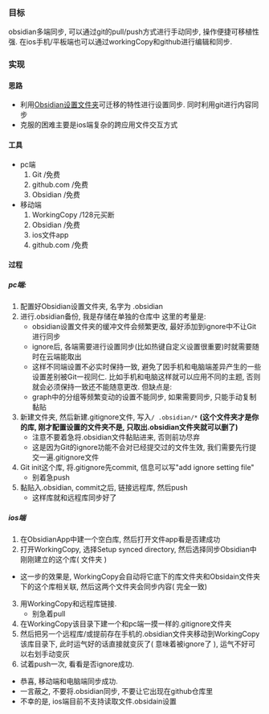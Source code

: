 ### 目标
obsidian多端同步, 可以通过git的pull/push方式进行手动同步, 操作便捷可移植性强. 
在ios手机/平板端也可以通过workingCopy和github进行编辑和同步.

### 实现

#### 思路

- 利用[Obsidian设置文件夹]([[Obsidian操作指南]])可迁移的特性进行设置同步. 同时利用git进行内容同步
- 克服的困难主要是ios端复杂的跨应用文件交互方式

#### 工具
- pc端 
	1. Git /免费
	2. github.com /免费
	3. Obsidian /免费
- 移动端
	1. WorkingCopy /128元买断
	2. Obsidian /免费
	3. ios文件app
	4. github.com /免费

#### 过程
##### pc端:
1. 配置好Obsidian设置文件夹, 名字为 .obsidian
2. 进行.obsidian备份, 我是存储在单独的仓库中
	这里的考量是:
	- obsidian设置文件夹的缓冲文件会频繁更改, 最好添加到ignore中不让Git进行同步
	- ignore后, 各端需要进行设置同步(比如热键自定义设置很重要)时就需要随时在云端能取出
	- 这样不同端设置不必实时保持一致, 避免了因手机和电脑端差异产生的一些设置差别被Git一视同仁. 比如手机和电脑这样就可以应用不同的主题, 否则就会必须保持一致还不能随意更改.
	但缺点是:
	- graph中的分组等频繁变动的设置不能同步, 如果需要同步, 只能手动复制黏贴
3. 新建文件夹, 然后新建.gitignore文件, 写入`/ .obsidian/*`
**(这个文件夹才是你的库, 刚才配置设置的文件夹不是, 只取出.obsidian文件夹就可以删了)**
	- 注意不要着急将.obsidian文件黏贴进来, 否则前功尽弃
	- 这是因为Git的ignore功能不会对已经提交过的文件生效, 我们需要先行提交一遍.gitignore文件
4. Git init这个库, 将.gitignore先commit, 信息可以写"add ignore setting file"
	- 别着急push
5. 黏贴入.obsidian, commit之后, 链接远程库, 然后push
	- 这样库就和远程库同步好了

##### ios端
1. 在ObsidianApp中建一个空白库, 然后打开文件app看是否建成功
2. 打开WorkingCopy, 选择Setup synced directory, 然后选择同步Obsidian中刚刚建立的这个库( 文件夹 )
 - 这一步的效果是, WorkingCopy会自动将它底下的库文件夹和Obsidain文件夹下的这个库相关联, 然后这两个文件夹会同步内容( 完全一致)
3. 用WorkingCopy和远程库链接. 
	- 别急着pull
4. 在WorkingCopy该目录下建一个和pc端一摸一样的.gitignore文件夹
5. 然后把另一个远程库/或提前存在手机的.obsidian文件夹移动到WorkingCopy该库目录下, 此时运气好的话直接就变灰了( 意味着被ignore了 ), 运气不好可以右划手动变灰
6. 试着push一次, 看看是否ignore成功. 
 - 恭喜, 移动端和电脑端同步成功.
 - 一言蔽之, 不要将.obsidian同步, 不要让它出现在github仓库里
 - 不幸的是, ios端目前不支持读取文件.obsidain设置